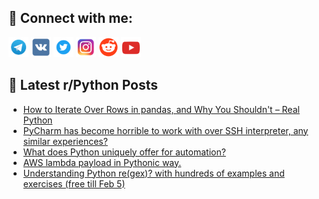 ## 🔎 Connect with me:
[<img src="https://github.com/bullbesh/bullbesh/blob/main/images/Telegram.png" width="32" height="32" />](https://t.me/bullbesh)
[<img src="https://github.com/bullbesh/bullbesh/blob/main/images/VK.png" width="32" height="32" />](https://vk.com/bullbesh)
[<img src="https://github.com/bullbesh/bullbesh/blob/main/images/Twitter.png" width="32" height="32" />](https://twitter.com/bullbesh1)
[<img src="https://github.com/bullbesh/bullbesh/blob/main/images/Instagram.png" width="32" height="32" />](https://www.instagram.com/bullbesh)
[<img src="https://github.com/bullbesh/bullbesh/blob/main/images/Reddit.png" width="32" height="32" />](https://www.reddit.com/user/bullbesh)
[<img src="https://github.com/bullbesh/bullbesh/blob/main/images/YouTube.png" width="32" height="32" />](https://www.youtube.com/channel/UCtfjRs6uzgq5mfm8S06WTcg)

## 📕 Latest r/Python Posts
<!-- BLOG-POST-LIST:START -->
- [How to Iterate Over Rows in pandas, and Why You Shouldn&#39;t – Real Python](https://www.reddit.com/r/Python/comments/10pz6vf/how_to_iterate_over_rows_in_pandas_and_why_you/)
- [PyCharm has become horrible to work with over SSH interpreter, any similar experiences?](https://www.reddit.com/r/Python/comments/10pyujg/pycharm_has_become_horrible_to_work_with_over_ssh/)
- [What does Python uniquely offer for automation?](https://www.reddit.com/r/Python/comments/10pyttg/what_does_python_uniquely_offer_for_automation/)
- [AWS lambda payload in Pythonic way.](https://www.reddit.com/r/Python/comments/10pxx2f/aws_lambda_payload_in_pythonic_way/)
- [Understanding Python re&lpar;gex&rpar;? with hundreds of examples and exercises &lpar;free till Feb 5&rpar;](https://www.reddit.com/r/Python/comments/10pwmaw/understanding_python_regex_with_hundreds_of/)
<!-- BLOG-POST-LIST:END -->
